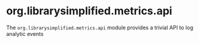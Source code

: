 org.librarysimplified.metrics.api
=================================

The `org.librarysimplified.metrics.api` module provides
a trivial API to log analytic events
